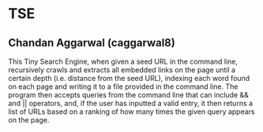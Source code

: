 # TSE
## Chandan Aggarwal (caggarwal8)

This Tiny Search Engine, when given a seed URL in the command line, recursively crawls and extracts all embedded links on the page until a certain depth (i.e. distance from the seed URL), indexing each word found on each page and writing it to a file provided in the command line. The program then accepts queries from the command line that can include && and || operators, and, if the user has inputted a valid entry, it then returns a list of URLs based on a ranking of how many times the given query appears on the page.

